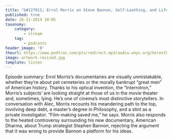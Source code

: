 ```yaml
---
title: "&#127911; Errol Morris on Steve Bannon, Self-Loathing, and Life as a Private Eye"
published: true
date: 26-11-2019 10:05
taxonomy:
    category:
        - stream
    tag:
        - podcasts
header_image: '0'
theurl: https://www.podtrac.com/pts/redirect.mp3/audio.wnyc.org/heresthething/heresthething111219_morrispod.mp3
image: artwork-resized.jpg
template: listen
--- 
```

Episode summary: Errol Morris’s documentaries are visually unmistakable, whether they’re about pet cemeteries or the morally bankrupt “great men” of American history. Thanks to his optical invention, the “Interrotron,” Morris’s subjects’ are looking straight at those of us in the movie theater and, sometimes, lying. He’s one of cinema’s most distinctive storytellers. In conversation with Alec, Morris recounts his meandering path to the top, involving deep debt, a master’s degree in Philosophy, and a stint as a private investigator. “Film-making saved me,” he says. Morris also responds to the heated controversy surrounding his new documentary, American Dharma, about Trump strategist Stephen Bannon, rejecting the argument that it was wrong to provide Bannon a platform for his ideas.
